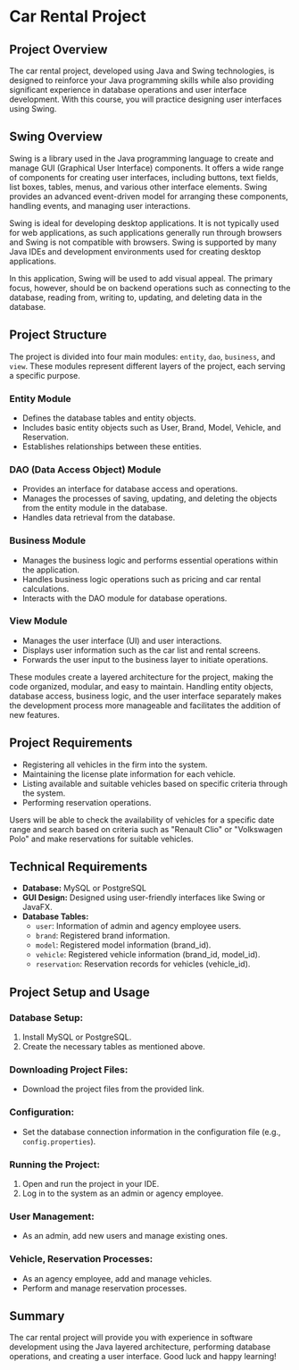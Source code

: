 # Car Rental Project

## Project Overview
The car rental project, developed using Java and Swing technologies, is designed to reinforce your Java programming skills while also providing significant experience in database operations and user interface development. With this course, you will practice designing user interfaces using Swing.

## Swing Overview
Swing is a library used in the Java programming language to create and manage GUI (Graphical User Interface) components. It offers a wide range of components for creating user interfaces, including buttons, text fields, list boxes, tables, menus, and various other interface elements. Swing provides an advanced event-driven model for arranging these components, handling events, and managing user interactions.

Swing is ideal for developing desktop applications. It is not typically used for web applications, as such applications generally run through browsers and Swing is not compatible with browsers. Swing is supported by many Java IDEs and development environments used for creating desktop applications.

In this application, Swing will be used to add visual appeal. The primary focus, however, should be on backend operations such as connecting to the database, reading from, writing to, updating, and deleting data in the database.

## Project Structure
The project is divided into four main modules: `entity`, `dao`, `business`, and `view`. These modules represent different layers of the project, each serving a specific purpose.

### Entity Module
- Defines the database tables and entity objects.
- Includes basic entity objects such as User, Brand, Model, Vehicle, and Reservation.
- Establishes relationships between these entities.

### DAO (Data Access Object) Module
- Provides an interface for database access and operations.
- Manages the processes of saving, updating, and deleting the objects from the entity module in the database.
- Handles data retrieval from the database.

### Business Module
- Manages the business logic and performs essential operations within the application.
- Handles business logic operations such as pricing and car rental calculations.
- Interacts with the DAO module for database operations.

### View Module
- Manages the user interface (UI) and user interactions.
- Displays user information such as the car list and rental screens.
- Forwards the user input to the business layer to initiate operations.

These modules create a layered architecture for the project, making the code organized, modular, and easy to maintain. Handling entity objects, database access, business logic, and the user interface separately makes the development process more manageable and facilitates the addition of new features.

## Project Requirements
- Registering all vehicles in the firm into the system.
- Maintaining the license plate information for each vehicle.
- Listing available and suitable vehicles based on specific criteria through the system.
- Performing reservation operations.

Users will be able to check the availability of vehicles for a specific date range and search based on criteria such as "Renault Clio" or "Volkswagen Polo" and make reservations for suitable vehicles.

## Technical Requirements
- **Database:** MySQL or PostgreSQL
- **GUI Design:** Designed using user-friendly interfaces like Swing or JavaFX.
- **Database Tables:**
  - `user`: Information of admin and agency employee users.
  - `brand`: Registered brand information.
  - `model`: Registered model information (brand_id).
  - `vehicle`: Registered vehicle information (brand_id, model_id).
  - `reservation`: Reservation records for vehicles (vehicle_id).

## Project Setup and Usage

### Database Setup:
1. Install MySQL or PostgreSQL.
2. Create the necessary tables as mentioned above.

### Downloading Project Files:
- Download the project files from the provided link.

### Configuration:
- Set the database connection information in the configuration file (e.g., `config.properties`).

### Running the Project:
1. Open and run the project in your IDE.
2. Log in to the system as an admin or agency employee.

### User Management:
- As an admin, add new users and manage existing ones.

### Vehicle, Reservation Processes:
- As an agency employee, add and manage vehicles.
- Perform and manage reservation processes.

## Summary
The car rental project will provide you with experience in software development using the Java layered architecture, performing database operations, and creating a user interface. Good luck and happy learning!

